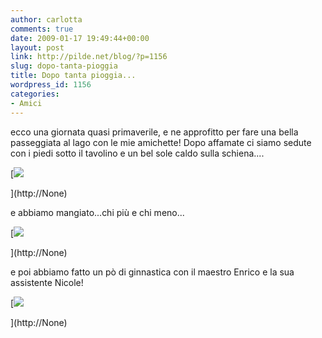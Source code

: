 ```yaml
---
author: carlotta
comments: true
date: 2009-01-17 19:49:44+00:00
layout: post
link: http://pilde.net/blog/?p=1156
slug: dopo-tanta-pioggia
title: Dopo tanta pioggia...
wordpress_id: 1156
categories:
- Amici
---
```


ecco una giornata quasi primaverile, e ne approfitto per fare una bella passeggiata al lago con le mie amichette! Dopo affamate ci siamo sedute con i piedi sotto il tavolino e un bel sole caldo sulla schiena....

[![](http://pilde.net/blog/wp-content/uploads/2009/01/atavola.jpg)


](http://None)




e abbiamo mangiato...chi più e chi meno...

[![](http://pilde.net/blog/wp-content/uploads/2009/01/mangiato2.jpg)


](http://None)




e poi abbiamo fatto un pò di ginnastica con il maestro Enrico e la sua assistente Nicole!

[![](http://pilde.net/blog/wp-content/uploads/2009/01/giocato.jpg)


](http://None)



